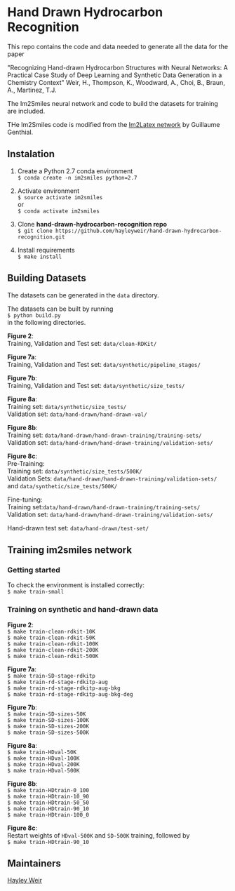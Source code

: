 # Hand Drawn Hydrocarbon Recognition

This repo contains the code and data needed to generate all the data for the paper

  "Recognizing Hand-drawn Hydrocarbon Structures with Neural Networks:
  A Practical Case Study of Deep Learning and Synthetic Data Generation in a Chemistry Context"
  Weir, H., Thompson, K., Woodward, A., Choi, B., Braun, A., Martinez, T.J. 

The Im2Smiles neural network and code to build the datasets for training are included.

THe Im2Smiles code is modified from the [Im2Latex network](https://github.com/guillaumegenthial/im2latex) by Guillaume Genthial. 


## Instalation

1. Create a Python 2.7 conda environment  
  `$ conda create -n im2smiles python=2.7`  

2. Activate environment  
  `$ source activate im2smiles`  
  or  
  `$ conda activate im2smiles`  

3. Clone **hand-drawn-hydrocarbon-recognition repo**  
  `$ git clone https://github.com/hayleyweir/hand-drawn-hydrocarbon-recognition.git`  

4. Install requirements  
  `$ make install`  


## Building Datasets  

The datasets can be generated in the `data` directory.   

The datasets can be built by running  
  `$ python build.py`  
in the following directories.  

**Figure 2**:  
  Training, Validation and Test set: `data/clean-RDKit/`  

**Figure 7a**:  
  Training, Validation and Test set: `data/synthetic/pipeline_stages/`  

**Figure 7b**:  
  Training, Validation and Test set: `data/synthetic/size_tests/`  
 
**Figure 8a**:  
  Training set: `data/synthetic/size_tests/`  
  Validation set: `data/hand-drawn/hand-drawn-val/`  
  
**Figure 8b**:  
  Training set: `data/hand-drawn/hand-drawn-training/training-sets/`  
  Validation set: `data/hand-drawn/hand-drawn-training/validation-sets/`  

**Figure 8c**:  
  Pre-Training:  
    Training set: `data/synthetic/size_tests/500K/`  
    Validation Sets: `data/hand-drawn/hand-drawn-training/validation-sets/` and `data/synthetic/size_tests/500K/`  
  
  Fine-tuning:  
    Training set:`data/hand-drawn/hand-drawn-training/training-sets/`  
    Validation set: `data/hand-drawn/hand-drawn-training/validation-sets/`  


Hand-drawn test set: `data/hand-drawn/test-set/`  

## Training im2smiles network  

### Getting started  

To check the environment is installed correctly:  
  `$ make train-small`  

### Training on synthetic and hand-drawn data  

**Figure 2**:  
  `$ make train-clean-rdkit-10K`  
  `$ make train-clean-rdkit-50K`  
  `$ make train-clean-rdkit-100K`  
  `$ make train-clean-rdkit-200K`  
  `$ make train-clean-rdkit-500K`  

**Figure 7a**:  
  `$ make train-SD-stage-rdkitp`  
  `$ make train-rd-stage-rdkitp-aug`  
  `$ make train-rd-stage-rdkitp-aug-bkg`  
  `$ make train-rd-stage-rdkitp-aug-bkg-deg`  

**Figure 7b**:  
  `$ make train-SD-sizes-50K`  
  `$ make train-SD-sizes-100K`  
  `$ make train-SD-sizes-200K`  
  `$ make train-SD-sizes-500K`  

**Figure 8a**:  
  `$ make train-HDval-50K`  
  `$ make train-HDval-100K`  
  `$ make train-HDval-200K`  
  `$ make train-HDval-500K`  

**Figure 8b**:  
  `$ make train-HDtrain-0_100`  
  `$ make train-HDtrain-10_90`  
  `$ make train-HDtrain-50_50`   
  `$ make train-HDtrain-90_10`  
  `$ make train-HDtrain-100_0`  

**Figure 8c**:  
  Restart weights of `HDval-500K` and `SD-500K` training, followed by  
  `$ make train-HDtrain-90_10`  

## Maintainers  
[Hayley Weir](mailto:hweir@stanford.edu)
